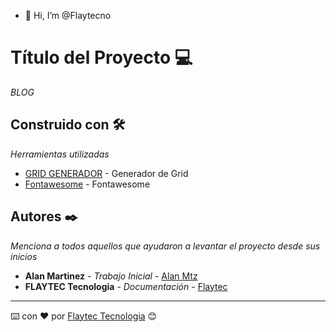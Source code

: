 - 👋 Hi, I’m @Flaytecno
<!---
Flaytecno/Flaytecno is a ✨ special ✨ repository because its `README.md` (this file) appears on your GitHub profile.
You can click the Preview link to take a look at your changes.
--->
# Título del Proyecto 💻

_BLOG_

## Construido con 🛠️

_Herramientas utilizadas_

* [GRID GENERADOR](https://cssgrid-generator.netlify.app/) - Generador de Grid
* [Fontawesome](https://fontawesome.com/) - Fontawesome

## Autores ✒️

_Menciona a todos aquellos que ayudaron a levantar el proyecto desde sus inicios_

* **Alan Martinez** - *Trabajo Inicial* - [Alan Mtz](https://github.com/flaytecno)
* **FLAYTEC Tecnologia** - *Documentación* - [Flaytec](https://github.com/flaytecno)
---
⌨️ con ❤️ por [Flaytec Tecnologia](https://github.com/flaytecno) 😊
